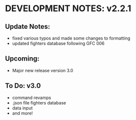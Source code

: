 # DEVELOPMENT NOTES: v2.2.1

## Update Notes:
- fixed various typos and made some changes to formatting
- updated fighters database following GFC 006  

## Upcoming:
- Major new release version 3.0

## To Do: v3.0
-  command revamps
-  .json file fighters database
-  data input
-  and more!